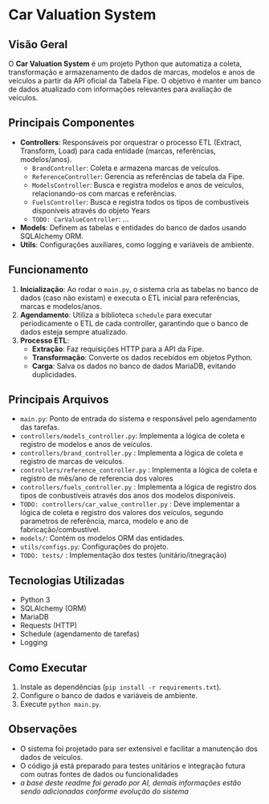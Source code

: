 # Car Valuation System

## Visão Geral

O **Car Valuation System** é um projeto Python que automatiza a coleta, transformação e armazenamento de dados de marcas, modelos e anos de veículos a partir da API oficial da Tabela Fipe. O objetivo é manter um banco de dados atualizado com informações relevantes para avaliação de veículos.

## Principais Componentes

- **Controllers**: Responsáveis por orquestrar o processo ETL (Extract, Transform, Load) para cada entidade (marcas, referências, modelos/anos).
  - `BrandController`: Coleta e armazena marcas de veículos.
  - `ReferenceController`: Gerencia as referências de tabela da Fipe.
  - `ModelsController`: Busca e registra modelos e anos de veículos, relacionando-os com marcas e referências.
  - `FuelsController`: Busca e registra todos os tipos de combustíveis disponíveis através do objeto Years
  - `TODO: CarValueController`: ...
- **Models**: Definem as tabelas e entidades do banco de dados usando SQLAlchemy ORM.
- **Utils**: Configurações auxiliares, como logging e variáveis de ambiente.

## Funcionamento

1. **Inicialização**: Ao rodar o `main.py`, o sistema cria as tabelas no banco de dados (caso não existam) e executa o ETL inicial para referências, marcas e modelos/anos.
2. **Agendamento**: Utiliza a biblioteca `schedule` para executar periodicamente o ETL de cada controller, garantindo que o banco de dados esteja sempre atualizado.
3. **Processo ETL**:
   - **Extração**: Faz requisições HTTP para a API da Fipe.
   - **Transformação**: Converte os dados recebidos em objetos Python.
   - **Carga**: Salva os dados no banco de dados MariaDB, evitando duplicidades.

## Principais Arquivos

- `main.py`: Ponto de entrada do sistema e responsável pelo agendamento das tarefas.
- `controllers/models_controller.py`: Implementa a lógica de coleta e registro de modelos e anos de veículos.
- `controllers/brand_controller.py` : Implementa a lógica de coleta e registro de marcas de veículos.
- `controllers/reference_controller.py` : Implementa a lógica de coleta e registro de mês/ano de referencia dos valores
- `controllers/fuels_controller.py` : Implementa a lógica de registro dos tipos de conbustíveis através dos anos dos modelos disponíveis.
- `TODO: controllers/car_value_controller.py` : Deve implementar a lógica de coleta e registro dos valores dos veículos, segundo parametros de referência, marca, modelo e ano de fabricação/combustível.
- `models/`: Contém os modelos ORM das entidades.
- `utils/configs.py`: Configurações do projeto.
- `TODO: tests/` : Implementação dos testes (unitário/itnegração)

## Tecnologias Utilizadas

- Python 3
- SQLAlchemy (ORM)
- MariaDB
- Requests (HTTP)
- Schedule (agendamento de tarefas)
- Logging

## Como Executar

1. Instale as dependências (`pip install -r requirements.txt`).
2. Configure o banco de dados e variáveis de ambiente.
3. Execute `python main.py`.

## Observações

- O sistema foi projetado para ser extensível e facilitar a manutenção dos dados de veículos.
- O código já está preparado para testes unitários e integração futura com outras fontes de dados ou funcionalidades
- *a base deste readme foi gerado por AI, demais informações estão sendo adicionadas conforme evolução do sistema*